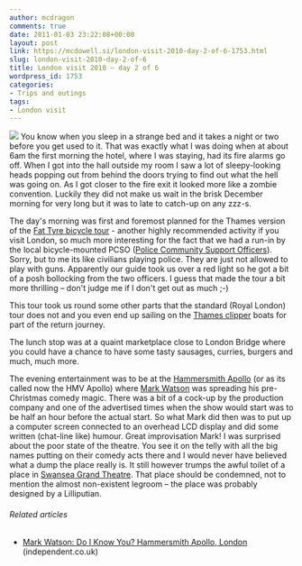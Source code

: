 ```yaml
---
author: mcdragon
comments: true
date: 2011-01-03 23:22:08+00:00
layout: post
link: https://mcdowell.si/london-visit-2010-day-2-of-6-1753.html
slug: london-visit-2010-day-2-of-6
title: London visit 2010 – day 2 of 6
wordpress_id: 1753
categories:
- Trips and outings
tags:
- London visit
---
```


![](https://img.mcdowell.si/2011/01/borough_market-1.jpg)
You know when you sleep in a strange bed and it takes a night or two before you get used to it. That was exactly what I was doing when at about 6am the first morning the hotel, where I was staying, had its fire alarms go off. When I got into the hall outside my room I saw a lot of sleepy-looking heads popping out from behind the doors trying to find out what the hell was going on. As I got closer to the fire exit it looked more like a zombie convention. Luckily they did not make us wait in the brisk December morning for very long but it was to late to catch-up on any zzz-s.

The day's morning was first and foremost planned for the Thames version of the [Fat Tyre bicycle tour](http://fattirebiketours.com/london) - another highly recommended activity if you visit London, so much more interesting for the fact that we had a run-in by the local bicycle-mounted PCSO ([Police Community Support Officers](http://en.wikipedia.org/wiki/Police_Community_Support_Officer)). Sorry, but to me its like civilians playing police. They are just not allowed to play with guns. Apparently our guide took us over a red light so he got a bit of a posh bollocking from the two officers. I guess that made the tour a bit more thrilling – don't judge me if I don't get out as much ;-)

This tour took us round some other parts that the standard (Royal London) tour does not and you even end up sailing on the [Thames clipper](http://en.wikipedia.org/wiki/Thames_Clippers) boats for part of the return journey.

The lunch stop was at a quaint marketplace close to London Bridge where you could have a chance to have some tasty sausages, curries, burgers and much, much more.

The evening entertainment was to be at the [Hammersmith Apollo](http://en.wikipedia.org/wiki/HMV_Hammersmith_Apollo) (or as its called now the HMV Apollo) where [Mark Watson](http://en.wikipedia.org/wiki/Mark_Watson_%28comedian%29) was spreading his pre-Christmas comedy magic. There was a bit of a cock-up by the production company and one of the advertised times when the show would start was to be half an hour before the actual start. So what Mark did then was to put up a computer screen connected to an overhead LCD display and did some written (chat-line like) humour. Great improvisation Mark! I was surprised about the poor state of the theatre. You see it on the telly with all the big names putting on their comedy acts there and I would never have believed what a dump the place really is. It still however trumps the awful toilet of a place in [Swansea Grand Theatre](http://www.swanseagrand.co.uk/). That place should be condemned, not to mention the almost non-existent legroom – the place was probably designed by a Lilliputian.

###### Related articles
 	
  * [Mark Watson: Do I Know You? Hammersmith Apollo, London](http://www.independent.co.uk/arts-entertainment/comedy/reviews/mark-watson-do-i-know-you-hammersmith-apollo-london-2159481.html) (independent.co.uk)
